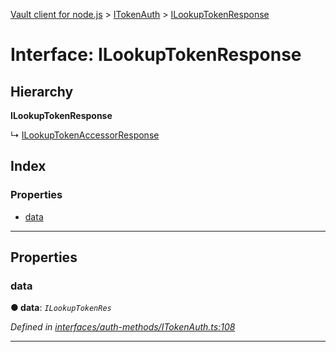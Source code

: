 [Vault client for node.js](../README.md) > [ITokenAuth](../modules/itokenauth.md) > [ILookupTokenResponse](../interfaces/itokenauth.ilookuptokenresponse.md)

# Interface: ILookupTokenResponse

## Hierarchy

**ILookupTokenResponse**

↳  [ILookupTokenAccessorResponse](itokenauth.ilookuptokenaccessorresponse.md)

## Index

### Properties

* [data](itokenauth.ilookuptokenresponse.md#data)

---

## Properties

<a id="data"></a>

###  data

**● data**: *`ILookupTokenRes`*

*Defined in [interfaces/auth-methods/ITokenAuth.ts:108](https://github.com/theogravity/vault-tacular/blob/560d138/src/interfaces/auth-methods/ITokenAuth.ts#L108)*

___

